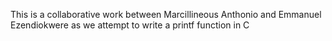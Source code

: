 This is a collaborative work between Marcillineous Anthonio and Emmanuel Ezendiokwere as we attempt to write a printf function in C
